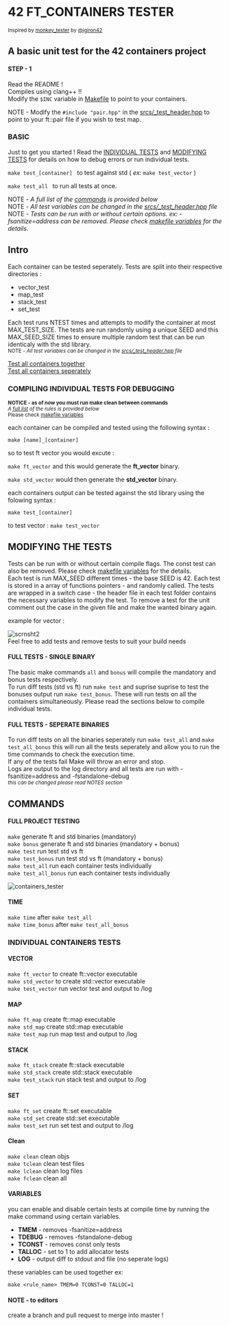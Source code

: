 # 42 FT_CONTAINERS TESTER
<sub> Inspired by [monkey_tester](https://github.com/jgiron42/ft_containers_monkey_tester) by [@jgiron42](https://github.com/jgiron42)</sub>


## A basic unit test for the 42 containers project
#### STEP - 1
Read the README !   
Compiles using clang++ !!  
Modify the ```$INC``` variable in [Makefile](https://github.com/5atchm1n/ft_containers-tester-42/blob/master/Makefile) to point to your containers.  

NOTE - Modify the `#include "pair.hpp"` in the [srcs/_test_header.hpp](https://github.com/5atchm1n/ft_containers-tester-42/blob/master/srcs/_test_header.hpp) to point to your ft::pair file if you wish to test map.


### BASIC
Just to get you started ! Read the [INDIVIDUAL TESTS](#COMPILING-INDIVIDUAL-TESTS-FOR-DEBUGGING) and [MODIFYING TESTS](#MODIFYING-THE-TESTS) for
details on how to debug errors or run individual tests.

```make test_[container] ``` to test against std ( *ex:* `make test_vector` )

```make test_all ``` to run all tests at once.

NOTE - *A full list of the [commands](#COMMANDS) is provided below*  
NOTE - *All test variables can be changed in the [srcs/_test_header.hpp](https://github.com/5atchm1n/ft_containers-tester-42/blob/master/srcs/_test_header.hpp) file*  
NOTE - *Tests can be run with or without certain options. ex: -fsanitize=address can be removed. Please check [makefile variables](#VARIABLES) for the details.*  
## Intro
Each container can be tested seperately. Tests are split into their respective directories :
<ul>
<li> vector_test
<li> map_test
<li> stack_test
<li> set_test
</ul>

Each test runs NTEST times and attempts to modify the container at most MAX_TEST_SIZE. The tests are run randomly using a unique SEED and this MAX_SEED_SIZE times to ensure multiple random test that can be run identicaly with the std library.  
<sub>NOTE - *All test variables can be changed in the [srcs/_test_header.hpp](https://github.com/5atchm1n/ft_containers-tester-42/blob/master/srcs/_test_header.hpp) file*</sub>

[Test all containers together](#FULL-TESTS-SINGLE-BINARY)  
[Test all containers seperately](#FULL-TEST-SEPERATE-BINARIES)  
### COMPILING INDIVIDUAL TESTS FOR DEBUGGING  
<sub> <b>NOTICE - as of now you must run make clean between commands </b> </sub>  
<sub>*A [full list](#COMMANDS) of the rules is provided below*</sub>  
<sub> Please check [makefile variables](#VARIABLES) </sub>

each container can be compiled and tested using the following syntax :

```make [name]_[container]```  

so to test ft vector you would excute :  

```make ft_vector``` and this would generate the **ft_vector** binary.  

```make std_vector``` would then generate the **std_vector** binary.  

each containers output can be tested against the std library using the folowing syntax :  

```make test_[container]```  

to test vector : ```make test_vector```
## MODIFYING THE TESTS

Tests can be run with or without certain compile flags. The const test can also be removed. Please check [makefile variables](#VARIABLES) for the details.  
Each test is run MAX_SEED different times - the base SEED is 42.
Each test is stored in a array of functions pointers - and randomly called.
The tests are wrapped in a switch case - the header file in each test folder contains the necessary variables to modify the test. To remove a test for the unit comment out the case in the given file and make the wanted binary again.  

example for vector :

![scrnsht2](https://user-images.githubusercontent.com/61289826/158005653-54339d4f-d99d-497d-b0a6-cec9c4b7c27d.png)  
Feel free to add tests and remove tests to suit your build needs
#### FULL TESTS - SINGLE BINARY

The basic make commands ```all``` and ```bonus``` will compile the mandatory and bonus tests respectively.  
To run diff tests (std vs ft) run ```make test``` and suprise suprise to test the bonuses output
run ```make test_bonus```. These will run tests on all the containers simultaneously. Please read the sections below to compile individual tests.

#### FULL TESTS - SEPERATE BINARIES

To run diff tests on all the binaries seperately run ```make test_all``` and ```make test_all_bonus``` this will run all the tests seperately and allow you to run the time commands to check the execution time.  
If any of the tests fail Make will throw an error and stop.  
Logs are output to the log directory and all tests are run with -fsanitize=address and -fstandalone-debug  
<sub>*this can be changed please read NOTES section*</sub>
## COMMANDS
#### FULL PROJECT TESTING  
```make```              generate ft and std binaries (mandatory)  
```make bonus```        generate ft and std binaries (mandatory + bonus)  
```make test```         run test std vs ft  
```make test_bonus```   run test std vs ft (mandatory + bonus)  
```make test_all```      run each container tests individually  
```make test_all_bonus``` run each container tests individually

![containers_tester](https://user-images.githubusercontent.com/61289826/158044256-5ee131c2-3317-4d57-8826-dbe8e8283ed7.png)  
#### TIME
```make time```  after ```make test_all```  
```make time_bonus```  after ```make test_all_bonus```
### INDIVIDUAL CONTAINERS TESTS
#### VECTOR
```make ft_vector``` to create ft::vector executable  
```make std_vector```   to create std::vector executable  
```make test_vector```  run vector test and output to /log  
#### MAP
```make ft_map```		create ft::map executable  
```make std_map```		create std::map executable  
```make test_map```		run map test and output to /log  
#### STACK
```make ft_stack```		create ft::stack executable  
```make std_stack```	create std::stack executable  
```make test_stack```	run stack test and output to /log  
#### SET
```make ft_set```		create ft::set executable  
```make std_set```		create std::set executable  
```make test_set```		run set test and output to /log  
#### Clean
```make clean```		clean objs  
```make tclean```       clean test files  
```make lclean```       clean log files  
```make fclean```       clean all  
#### VARIABLES
you can enable and disable certain tests at compile time by running the make command using certain variables.
<ul>
<li> <b>TMEM</b> - removes -fsanitize=address </li>
<li> <b>TDEBUG</b> - removes -fstandalone-debug </li>
<li> <b>TCONST</b> - removes const only tests </li>
<li> <b>TALLOC</b> - set to 1 to add allocator tests </li>
<li> <b>LOG</b> - output diff to stdout and file (no seperate logs)</li>
</ul>
these variables can be used together ex:

```make <rule_name> TMEM=0 TCONST=0 TALLOC=1```

#### NOTE - to editors
create a branch and pull request to merge into master !
